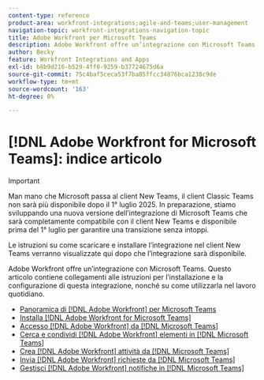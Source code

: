 ```yaml
---
content-type: reference
product-area: workfront-integrations;agile-and-teams;user-management
navigation-topic: workfront-integrations-navigation-topic
title: Adobe Workfront per Microsoft Teams
description: Adobe Workfront offre un’integrazione con Microsoft Teams. Questo articolo contiene collegamenti alle istruzioni per l’installazione e la configurazione di questa integrazione, nonché su come utilizzarla nel lavoro quotidiano.
author: Becky
feature: Workfront Integrations and Apps
exl-id: b8b9d216-b529-4ff0-9259-b37724675d6a
source-git-commit: 75c4baf5ceca53f7ba85ffcc34876bca1238c9de
workflow-type: tm+mt
source-wordcount: '163'
ht-degree: 0%

---
```


# [!DNL Adobe Workfront for Microsoft Teams]: indice articolo

>[!IMPORTANT]
>
>Man mano che Microsoft passa al client New Teams, il client Classic Teams non sarà più disponibile dopo il 1° luglio 2025. In preparazione, stiamo sviluppando una nuova versione dell’integrazione di Microsoft Teams che sarà completamente compatibile con il client New Teams e disponibile prima del 1° luglio per garantire una transizione senza intoppi.
>
>Le istruzioni su come scaricare e installare l’integrazione nel client New Teams verranno visualizzate qui dopo che l’integrazione sarà disponibile.

Adobe Workfront offre un’integrazione con Microsoft Teams. Questo articolo contiene collegamenti alle istruzioni per l’installazione e la configurazione di questa integrazione, nonché su come utilizzarla nel lavoro quotidiano.

* [Panoramica di [!DNL Adobe Workfront] per Microsoft Teams](../../workfront-integrations-and-apps/using-workfront-with-microsoft-teams/workfront-for-microsoft-teams.md)
* [Installa [!DNL Adobe Workfront for Microsoft Teams]](../../workfront-integrations-and-apps/using-workfront-with-microsoft-teams/install-workfront-ms-teams.md)
* [Accesso [!DNL Adobe Workfront] da [!DNL Microsoft Teams]](../../workfront-integrations-and-apps/using-workfront-with-microsoft-teams/access-workfront-from-ms-teams.md)
* [Cerca e condividi [!DNL Adobe Workfront] elementi in [!DNL Microsoft Teams]](../../workfront-integrations-and-apps/using-workfront-with-microsoft-teams/search-for-and-share-wf-items-in-ms-teams.md)
* [Crea [!DNL Adobe Workfront] attività da [!DNL Microsoft Teams]](../../workfront-integrations-and-apps/using-workfront-with-microsoft-teams/create-workfront-tasks-from-ms-teams.md)
* [Invia [!DNL Adobe Workfront] richieste da [!DNL Microsoft Teams]](../../workfront-integrations-and-apps/using-workfront-with-microsoft-teams/submit-workfront-requests-from-ms-teams.md)
* [Gestisci [!DNL Adobe Workfront] notifiche in [!DNL Microsoft Teams]](../../workfront-integrations-and-apps/using-workfront-with-microsoft-teams/manage-wf-notifications-approval-requests-ms-teams.md)
